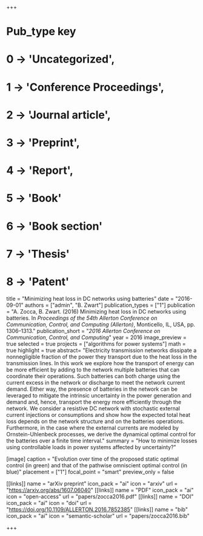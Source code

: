 +++
# Pub_type key
# 0 -> 'Uncategorized',
# 1 -> 'Conference Proceedings',
# 2 -> 'Journal article',
# 3 -> 'Preprint',
# 4 -> 'Report',
# 5 -> 'Book'
# 6 -> 'Book section'
# 7 -> 'Thesis'
# 8 -> 'Patent'

title = "Minimizing heat loss in DC networks using batteries"
date = "2016-09-01"
authors = ["admin", "B. Zwart"]
publication_types = ["1"]
publication =  "A. Zocca, B. Zwart. (2016) Minimizing heat loss in DC networks using batteries. In _Proceedings of the 54th Allerton Conference on Communication, Control, and Computing (Allerton)_, Monticello, IL, USA, pp. 1306–1313."
publication_short = "_2016 Allerton Conference on Communication, Control, and Computing_"
year = 2016
image_preview = true
selected = true
projects = ["algorithms for power systems"]
math = true
highlight = true
abstract= "Electricity transmission networks dissipate a nonnegligible fraction of the power they transport due to the heat loss in the transmission lines. In this work we explore how the transport of energy can be more efficient by adding to the network multiple batteries that can coordinate their operations. Such batteries can both charge using the current excess in the network or discharge to meet the network current demand. Either way, the presence of batteries in the network can be leveraged to mitigate the intrinsic uncertainty in the power generation and demand and, hence, transport the energy more efficiently through the network. We consider a resistive DC network with stochastic external current injections or consumptions and show how the expected total heat loss depends on the network structure and on the batteries operations. Furthermore, in the case where the external currents are modeled by Ornstein-Uhlenbeck processes, we derive the dynamical optimal control for the batteries over a finite time interval."
summary = "How to minimize losses using controllable loads in power systems affected by uncertainty?"

[image]
  caption = "Evolution over time of the proposed static optimal control (in green) and that of the pathwise omniscient optimal control (in blue)"
  placement = ["1"]
  focal_point = "smart"
  preview_only = false

[[links]]
  name = "arXiv preprint"
  icon_pack = "ai"
  icon = "arxiv"
  url = "https://arxiv.org/abs/1607.06040"
[[links]]
  name = "PDF"
  icon_pack = "ai"
  icon = "open-access"
  url = "papers/zocca2016.pdf"
[[links]]
  name = "DOI"
  icon_pack = "ai"
  icon = "doi"
  url = "https://doi.org/10.1109/ALLERTON.2016.7852385"
[[links]]
  name = "bib"
  icon_pack = "ai"
  icon = "semantic-scholar"
  url = "papers/zocca2016.bib"

+++
